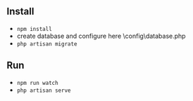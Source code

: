 ## Install
- ```npm install```
- create database and configure here \config\database.php
- ```php artisan migrate```
## Run
- ```npm run watch```
- ```php artisan serve```